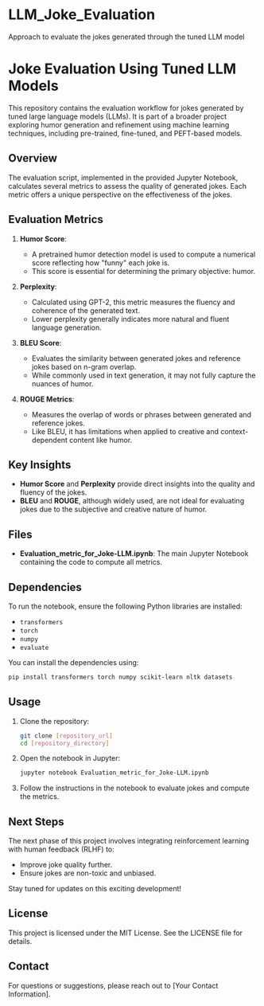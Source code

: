 # LLM_Joke_Evaluation
Approach to evaluate the jokes generated through the tuned LLM model

# Joke Evaluation Using Tuned LLM Models

This repository contains the evaluation workflow for jokes generated by tuned large language models (LLMs). It is part of a broader project exploring humor generation and refinement using machine learning techniques, including pre-trained, fine-tuned, and PEFT-based models.

## Overview

The evaluation script, implemented in the provided Jupyter Notebook, calculates several metrics to assess the quality of generated jokes. Each metric offers a unique perspective on the effectiveness of the jokes.

## Evaluation Metrics

1. **Humor Score**:

   - A pretrained humor detection model is used to compute a numerical score reflecting how "funny" each joke is.
   - This score is essential for determining the primary objective: humor.

2. **Perplexity**:

   - Calculated using GPT-2, this metric measures the fluency and coherence of the generated text.
   - Lower perplexity generally indicates more natural and fluent language generation.

3. **BLEU Score**:

   - Evaluates the similarity between generated jokes and reference jokes based on n-gram overlap.
   - While commonly used in text generation, it may not fully capture the nuances of humor.

4. **ROUGE Metrics**:

   - Measures the overlap of words or phrases between generated and reference jokes.
   - Like BLEU, it has limitations when applied to creative and context-dependent content like humor.

## Key Insights

- **Humor Score** and **Perplexity** provide direct insights into the quality and fluency of the jokes.
- **BLEU** and **ROUGE**, although widely used, are not ideal for evaluating jokes due to the subjective and creative nature of humor.

## Files

- **Evaluation\_metric\_for\_Joke-LLM.ipynb**:
  The main Jupyter Notebook containing the code to compute all metrics.

## Dependencies

To run the notebook, ensure the following Python libraries are installed:

- `transformers`
- `torch`
- `numpy`
- `evaluate`

You can install the dependencies using:

```bash
pip install transformers torch numpy scikit-learn nltk datasets
```

## Usage

1. Clone the repository:

   ```bash
   git clone [repository_url]
   cd [repository_directory]
   ```

2. Open the notebook in Jupyter:

   ```bash
   jupyter notebook Evaluation_metric_for_Joke-LLM.ipynb
   ```

3. Follow the instructions in the notebook to evaluate jokes and compute the metrics.

## Next Steps

The next phase of this project involves integrating reinforcement learning with human feedback (RLHF) to:

- Improve joke quality further.
- Ensure jokes are non-toxic and unbiased.

Stay tuned for updates on this exciting development!

## License

This project is licensed under the MIT License. See the LICENSE file for details.

## Contact

For questions or suggestions, please reach out to [Your Contact Information].

